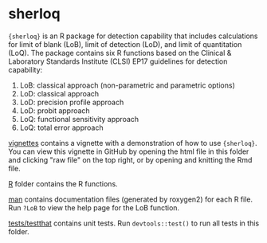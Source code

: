 
# sherloq

<!-- badges: start -->
<!-- badges: end -->

`{sherloq}` is an R package for detection capability that includes calculations for limit of blank (LoB), limit of detection (LoD), and limit of quantitation (LoQ). The package contains six R functions based on the Clinical & Laboratory Standards Institute (CLSI) EP17 guidelines for detection capability:

1. LoB: classical approach (non-parametric and parametric options)
2. LoD: classical approach
3. LoD: precision profile approach
4. LoD: probit approach
5. LoQ: functional sensitivity approach
6. LoQ: total error approach



[vignettes](vignettes) contains a vignette with a demonstration of how to use `{sherloq}`. You can view this vignette in GitHub by opening the html file in this folder and clicking "raw file" on the top right, or by opening and knitting the Rmd file.

[R](R) folder contains the R functions.

[man](man) contains documentation files (generated by roxygen2) for each R file. Run `?LoB` to view the help page for the LoB function.

[tests/testthat](test/testthat) contains unit tests. Run `devtools::test()` to run all tests in this folder.




